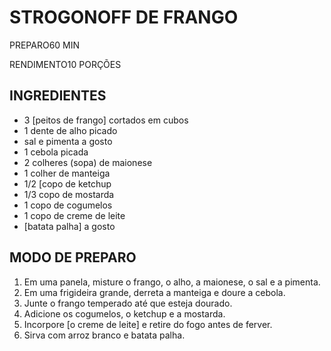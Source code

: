 # STROGONOFF DE FRANGO

PREPARO60 MIN

RENDIMENTO10 PORÇÕES

## INGREDIENTES

- 3 [peitos de frango] cortados em cubos
- 1 dente de alho picado
- sal e pimenta a gosto
- 1 cebola picada
- 2 colheres (sopa) de maionese
- 1 colher de manteiga
- 1/2 [copo de ketchup
- 1/3 copo de mostarda
- 1 copo de cogumelos
- 1 copo de creme de leite
- [batata palha] a gosto

## MODO DE PREPARO

1. Em uma panela, misture o frango, o alho, a maionese, o sal e a pimenta.
2. Em uma frigideira grande, derreta a manteiga e doure a cebola.
3. Junte o frango temperado até que esteja dourado.
4. Adicione os cogumelos, o ketchup e a mostarda.
5. Incorpore [o creme de leite] e retire do fogo antes de ferver.
6. Sirva com arroz branco e batata palha.